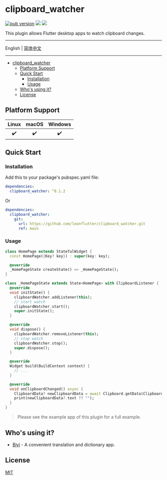 # clipboard_watcher

[![pub version][pub-image]][pub-url] [![][discord-image]][discord-url] ![][visits-count-image] 

[pub-image]: https://img.shields.io/pub/v/clipboard_watcher.svg
[pub-url]: https://pub.dev/packages/clipboard_watcher

[discord-image]: https://img.shields.io/discord/884679008049037342.svg
[discord-url]: https://discord.gg/zPa6EZ2jqb

[visits-count-image]: https://img.shields.io/badge/dynamic/json?label=Visits%20Count&query=value&url=https://api.countapi.xyz/hit/leanflutter.clipboard_watcher/visits

This plugin allows Flutter desktop apps to watch clipboard changes.

---

English | [简体中文](./README-ZH.md)

---

<!-- START doctoc generated TOC please keep comment here to allow auto update -->
<!-- DON'T EDIT THIS SECTION, INSTEAD RE-RUN doctoc TO UPDATE -->

- [clipboard_watcher](#clipboard_watcher)
  - [Platform Support](#platform-support)
  - [Quick Start](#quick-start)
    - [Installation](#installation)
    - [Usage](#usage)
  - [Who's using it?](#whos-using-it)
  - [License](#license)

<!-- END doctoc generated TOC please keep comment here to allow auto update -->

## Platform Support

| Linux | macOS | Windows |
| :---: | :---: | :-----: |
|   ✔️   |   ✔️   |    ✔️    |

## Quick Start

### Installation

Add this to your package's pubspec.yaml file:

```yaml
dependencies:
  clipboard_watcher: ^0.1.2
```

Or

```yaml
dependencies:
  clipboard_watcher:
    git:
      url: https://github.com/leanflutter/clipboard_watcher.git
      ref: main
```

### Usage

```dart
class HomePage extends StatefulWidget {
  const HomePage({Key? key}) : super(key: key);

  @override
  _HomePageState createState() => _HomePageState();
}

class _HomePageState extends State<HomePage> with ClipboardListener {
  @override
  void initState() {
    clipboardWatcher.addListener(this);
    // start watch
    clipboardWatcher.start();
    super.initState();
  }

  @override
  void dispose() {
    clipboardWatcher.removeListener(this);
    // stop watch
    clipboardWatcher.stop();
    super.dispose();
  }

  @override
  Widget build(BuildContext context) {
    // ...
  }

  @override
  void onClipboardChanged() async {
    ClipboardData? newClipboardData = await Clipboard.getData(Clipboard.kTextPlain);
    print(newClipboardData?.text ?? "");
  }
}
```

> Please see the example app of this plugin for a full example.

## Who's using it?

- [Biyi](https://biyidev.com/) - A convenient translation and dictionary app.

## License

[MIT](./LICENSE)
